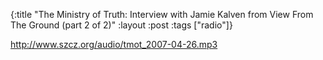 {:title "The Ministry of Truth: Interview with Jamie Kalven from View From The Ground (part 2 of 2)"
:layout :post
:tags  ["radio"]}

<http://www.szcz.org/audio/tmot_2007-04-26.mp3>

